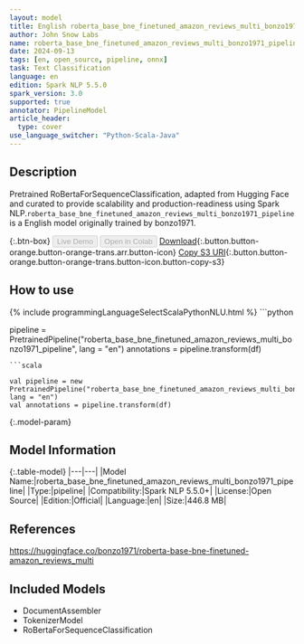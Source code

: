 ```yaml
---
layout: model
title: English roberta_base_bne_finetuned_amazon_reviews_multi_bonzo1971_pipeline pipeline RoBertaForSequenceClassification from bonzo1971
author: John Snow Labs
name: roberta_base_bne_finetuned_amazon_reviews_multi_bonzo1971_pipeline
date: 2024-09-13
tags: [en, open_source, pipeline, onnx]
task: Text Classification
language: en
edition: Spark NLP 5.5.0
spark_version: 3.0
supported: true
annotator: PipelineModel
article_header:
  type: cover
use_language_switcher: "Python-Scala-Java"
---
```


## Description

Pretrained RoBertaForSequenceClassification, adapted from Hugging Face and curated to provide scalability and production-readiness using Spark NLP.`roberta_base_bne_finetuned_amazon_reviews_multi_bonzo1971_pipeline` is a English model originally trained by bonzo1971.

{:.btn-box}
<button class="button button-orange" disabled>Live Demo</button>
<button class="button button-orange" disabled>Open in Colab</button>
[Download](https://s3.amazonaws.com/auxdata.johnsnowlabs.com/public/models/roberta_base_bne_finetuned_amazon_reviews_multi_bonzo1971_pipeline_en_5.5.0_3.0_1726187003247.zip){:.button.button-orange.button-orange-trans.arr.button-icon}
[Copy S3 URI](s3://auxdata.johnsnowlabs.com/public/models/roberta_base_bne_finetuned_amazon_reviews_multi_bonzo1971_pipeline_en_5.5.0_3.0_1726187003247.zip){:.button.button-orange.button-orange-trans.button-icon.button-copy-s3}

## How to use



<div class="tabs-box" markdown="1">
{% include programmingLanguageSelectScalaPythonNLU.html %}
```python

pipeline = PretrainedPipeline("roberta_base_bne_finetuned_amazon_reviews_multi_bonzo1971_pipeline", lang = "en")
annotations =  pipeline.transform(df)   

```
```scala

val pipeline = new PretrainedPipeline("roberta_base_bne_finetuned_amazon_reviews_multi_bonzo1971_pipeline", lang = "en")
val annotations = pipeline.transform(df)

```
</div>

{:.model-param}
## Model Information

{:.table-model}
|---|---|
|Model Name:|roberta_base_bne_finetuned_amazon_reviews_multi_bonzo1971_pipeline|
|Type:|pipeline|
|Compatibility:|Spark NLP 5.5.0+|
|License:|Open Source|
|Edition:|Official|
|Language:|en|
|Size:|446.8 MB|

## References

https://huggingface.co/bonzo1971/roberta-base-bne-finetuned-amazon_reviews_multi

## Included Models

- DocumentAssembler
- TokenizerModel
- RoBertaForSequenceClassification